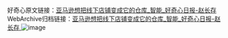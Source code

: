 好奇心原文链接：[亚马逊想把线下店铺变成它的仓库_智能_好奇心日报-赵长存 ](https://www.qdaily.com/articles/9906.html)
WebArchive归档链接：[亚马逊想把线下店铺变成它的仓库_智能_好奇心日报-赵长存 ](http://web.archive.org/web/20170426054238/http://www.qdaily.com:80/articles/9906.html)
![image](http://ww3.sinaimg.cn/large/007d5XDply1g3vh4a3alcj30u02f6qqs)